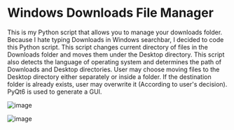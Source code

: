 # Windows Downloads File Manager

This is my Python script that allows you to manage your downloads folder. Because I hate typing Downloads in Windows searchbar, I decided to code this Python script.
This script changes current directory of files in the Downloads folder and moves them under the Desktop directory.
This script also detects the language of operating system and determines the path of Downloads and Desktop directories.
User may choose moving files to the Desktop directory either separately or inside a folder.
If the destination folder is already exists, user may overwrite it (According to user's decision).
PyQt6 is used to generate a GUI.

![image](https://github.com/BatuUzun/Windows-Downloads-File-Manager/assets/103521291/10d9e648-2934-494c-9955-ed1721bbd83a)

![image](https://github.com/BatuUzun/Windows-Downloads-File-Manager/assets/103521291/d9462e31-386f-435f-86f8-115b91d7a56c)
